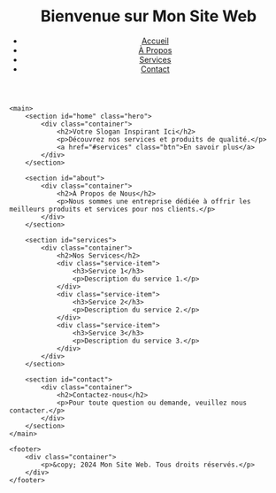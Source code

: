 <!DOCTYPE html>
<html lang="en">
<head>
    <meta charset="UTF-8">
    <meta name="viewport" content="width=device-width, initial-scale=1.0">
    <title>Mon Site Web</title>
    <link rel="stylesheet" href="styles/style.css">
</head>
<body>
    <header>
        <div class="container">
            <h1>Bienvenue sur Mon Site Web</h1>
            <nav>
                <ul>
                    <li><a href="#home">Accueil</a></li>
                    <li><a href="#about">À Propos</a></li>
                    <li><a href="#services">Services</a></li>
                    <li><a href="#contact">Contact</a></li>
                </ul>
            </nav>
        </div>
    </header>
    
    <main>
        <section id="home" class="hero">
            <div class="container">
                <h2>Votre Slogan Inspirant Ici</h2>
                <p>Découvrez nos services et produits de qualité.</p>
                <a href="#services" class="btn">En savoir plus</a>
            </div>
        </section>
        
        <section id="about">
            <div class="container">
                <h2>À Propos de Nous</h2>
                <p>Nous sommes une entreprise dédiée à offrir les meilleurs produits et services pour nos clients.</p>
            </div>
        </section>
        
        <section id="services">
            <div class="container">
                <h2>Nos Services</h2>
                <div class="service-item">
                    <h3>Service 1</h3>
                    <p>Description du service 1.</p>
                </div>
                <div class="service-item">
                    <h3>Service 2</h3>
                    <p>Description du service 2.</p>
                </div>
                <div class="service-item">
                    <h3>Service 3</h3>
                    <p>Description du service 3.</p>
                </div>
            </div>
        </section>
        
        <section id="contact">
            <div class="container">
                <h2>Contactez-nous</h2>
                <p>Pour toute question ou demande, veuillez nous contacter.</p>
            </div>
        </section>
    </main>
    
    <footer>
        <div class="container">
            <p>&copy; 2024 Mon Site Web. Tous droits réservés.</p>
        </div>
    </footer>
</body>
</html>


